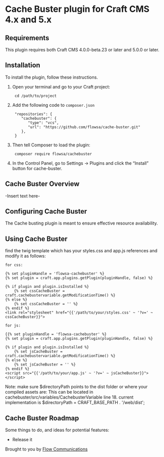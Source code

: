 # Cache Buster plugin for Craft CMS 4.x and 5.x

## Requirements

This plugin requires both Craft CMS 4.0.0-beta.23 or later and 5.0.0 or later.

## Installation

To install the plugin, follow these instructions.

1. Open your terminal and go to your Craft project:

        cd /path/to/project

2. Add the following code to `composer.json`

        "repositories": {
           "cachebuster": {
              "type": "vcs",
              "url": "https://github.com/flowsa/cache-buster.git"
           },
        }

3. Then tell Composer to load the plugin:

        composer require flowsa/cachebuster

4. In the Control Panel, go to Settings → Plugins and click the “Install” button for cache-buster.

## Cache Buster Overview

-Insert text here-

## Configuring Cache Buster

The Cache busting plugin is meant to ensure effective resource availability.

## Using Cache Buster

find the twig template which has your styles.css and app.js references and modify it as follows:

```
for css:

{% set pluginHandle = 'flowsa-cachebuster' %}
{% set plugin = craft.app.plugins.getPlugin(pluginHandle, false) %}

{% if plugin and plugin.isInstalled %}
    {% set cssCacheBuster = craft.cachebustervariable.getModificationTime() %}
{% else %}
    {% set cssCacheBuster = '' %}
{% endif %}
<link rel="stylesheet" href="{{'/path/to/your/styles.css' ~ '?v=' ~ cssCacheBuster}}">

```

```
for js:

{{% set pluginHandle = 'flowsa-cachebuster' %}
{% set plugin = craft.app.plugins.getPlugin(pluginHandle, false) %}

{% if plugin and plugin.isInstalled %}
    {% set jsCacheBuster = craft.cachebustervariable.getModificationTime() %}
{% else %}
    {% set jsCacheBuster = '' %}
{% endif %}
<script src="{{'/path/to/your/app.js' ~ '?v=' ~ jsCacheBuster}}"></script>

```

Note: make sure $directoryPath points to the dist folder or where your compiled assets are:
This can be located in cachebuster/src/variables/CachebusterVariable line 18. current implementation is $directoryPath = CRAFT_BASE_PATH . '/web/dist';

## Cache Buster Roadmap

Some things to do, and ideas for potential features:

* Release it

Brought to you by [Flow Communications](https://www.flowsa.com)
